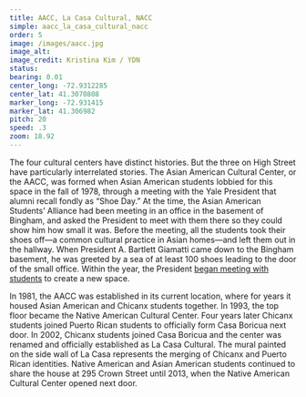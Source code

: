 ```yaml
---
title: AACC, La Casa Cultural, NACC
simple: aacc_la_casa_cultural_nacc
order: 5
image: /images/aacc.jpg
image_alt:
image_credit: Kristina Kim / YDN
status:
bearing: 0.01
center_long: -72.9312285
center_lat: 41.3070808
marker_long: -72.931415
marker_lat: 41.306982
pitch: 20
speed: .3
zoom: 18.92
---
```


The four cultural centers have distinct histories. But the three on High Street have particularly interrelated stories. The Asian American Cultural Center, or the AACC, was formed when Asian American students lobbied for this space in the fall of 1978, through a meeting with the Yale President that alumni recall fondly as “Shoe Day.” At the time, the Asian American Students’ Alliance had been meeting in an office in the basement of Bingham, and asked the President to meet with them there so they could show him how small it was. Before the meeting, all the students took their shoes off—a common cultural practice in Asian homes—and left them out in the hallway. When President A. Bartlett Giamatti came down to the Bingham basement, he was greeted by a sea of at least 100 shoes leading to the door of the small office. Within the year, the President [began meeting with students](https://downatyale.com/aacc-oral-histories-grant-din/) to create a new space. 

In 1981, the AACC was established in its current location, where for years it housed Asian American and Chicanx students together. In 1993, the top floor became the Native American Cultural Center. Four years later Chicanx students joined Puerto Rican students to officially form Casa Boricua next door. In 2002, Chicanx students joined Casa Boricua and the center was renamed and officially established as La Casa Cultural. The mural painted on the side wall of La Casa represents the merging of Chicanx and Puerto Rican identities. Native American and Asian American students continued to share the house at 295 Crown Street until 2013, when the Native American Cultural Center opened next door.
